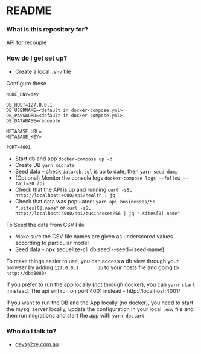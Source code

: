 # README #

### What is this repository for? ###

API for recouple

### How do I get set up? ###

- Create a local `.env` file

Configure these
```
NODE_ENV=dev

DB_HOST=127.0.0.1
DB_USERNAME=<default in docker-compose.yml>
DB_PASSWORD=<default in docker-compose.yml>
DB_DATABASE=recouple

METABASE_URL=
METABASE_KEY=

PORT=4001
```

- Start db and app `docker-compose up -d`
- Create DB `yarn migrate`
- Seed data - check `data/db.sql` is up to date, then `yarn seed-dump`
- (Optional) Monitor the console logs `docker-compose logs --follow --tail=20 api`
- Check that the API is up and running `curl -sSL http://localhost:4000/api/health | jq`
- Check that data was populated: `yarn api businesses/56 ".sites[0].name"` or `curl -sSL http://localhost:4000/api/businesses/56 | jq ".sites[0].name"`

To Seed the data from CSV File
- Make sure the CSV file names are given as underscored values according to particular model
- Seed data - npx sequelize-cli db:seed --seed=(seed-name)

To make things easier to use, you can access a db view through your browser by adding `127.0.0.1       db` to your hosts file and going to `http://db:8080/`

If you prefer to run the app locally (not through docker), you can `yarn start` innstead. The api will run on port 4001 instead - http://localhost:4001/

If you want to run the DB and the App locally (no docker), you need to start the mysql server locally, update the configuration in your local `.env` file and then run migrations and start the app with `yarn dbstart`

### Who do I talk to? ###

* dev@2xe.com.au
